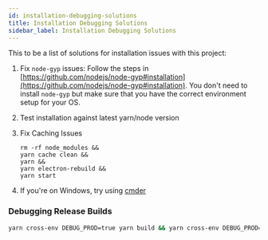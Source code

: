 ```yaml
---
id: installation-debugging-solutions
title: Installation Debugging Solutions
sidebar_label: Installation Debugging Solutions
---
```


This to be a list of solutions for installation issues with this project:

1. Fix `node-gyp` issues:
   Follow the steps in [https://github.com/nodejs/node-gyp#installation](https://github.com/nodejs/node-gyp#installation). You don't need to install `node-gyp` but make sure that you have the correct environment setup for your OS.
2. Test installation against latest yarn/node version
3. Fix Caching Issues

   ```
   rm -rf node_modules &&
   yarn cache clean &&
   yarn &&
   yarn electron-rebuild &&
   yarn start
   ```

4. If you're on Windows, try using [cmder](http://cmder.net)

### Debugging Release Builds

```bash
yarn cross-env DEBUG_PROD=true yarn build && yarn cross-env DEBUG_PROD=true yarn start
```
